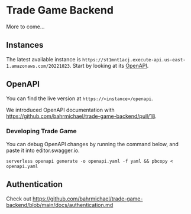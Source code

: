 # Trade Game Backend

More to come...

## Instances

The latest available instance is `https://st1mnt1acj.execute-api.us-east-1.amazonaws.com/20221023`. Start by looking at its [OpenAPI](https://st1mnt1acj.execute-api.us-east-1.amazonaws.com/20221023/openapi).

## OpenAPI

You can find the live version at `https://<instance>/openapi`.

We introduced OpenAPI documentation with https://github.com/bahrmichael/trade-game-backend/pull/18.

### Developing Trade Game

You can debug OpenAPI changes by running the command below, and paste it into editor.swagger.io.

```
serverless openapi generate -o openapi.yaml -f yaml && pbcopy < openapi.yaml
```

## Authentication

Check out https://github.com/bahrmichael/trade-game-backend/blob/main/docs/authentication.md